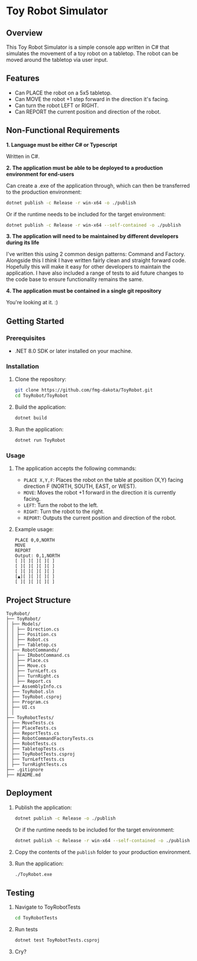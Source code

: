 # Toy Robot Simulator

## Overview

This Toy Robot Simulator is a simple console app written in C# that simulates the movement of a toy robot on a tabletop. The robot can be moved around the tabletop via user input.

## Features
- Can PLACE the robot on a 5x5 tabletop.
- Can MOVE the robot +1 step forward in the direction it's facing.
- Can turn the robot LEFT or RIGHT.
- Can REPORT the current position and direction of the robot.

## Non-Functional Requirements
**1. Language must be either C# or Typescript**

Written in C#.


**2. The application must be able to be deployed to a production environment for end-users**

Can create a .exe of the application through, which can then be transferred to the production environment:

```sh
dotnet publish -c Release -r win-x64 -o ./publish
```

Or if the runtime needs to be included for the target environment:

```sh
dotnet publish -c Release -r win-x64 --self-contained -o ./publish
```

**3. The application will need to be maintained by different developers during its life**

I've written this using 2 common design patterns: Command and Factory. Alongside this I *think* I have written fairly clean and straight forward code. Hopefully this will make it easy for other developers to maintain the application. I have also included a range of tests to aid future changes to the code base to ensure functionality remains the same.


**4. The application must be contained in a single git repository**

You're looking at it. :)


## Getting Started

### Prerequisites

- .NET 8.0 SDK or later installed on your machine.

### Installation

1. Clone the repository:
    ```sh
    git clone https://github.com/fmg-dakota/ToyRobot.git
    cd ToyRobot/ToyRobot
    ```

2. Build the application:
    ```sh
    dotnet build
    ```

3. Run the application:
    ```sh
    dotnet run ToyRobot
    ```

### Usage

1. The application accepts the following commands:
    - `PLACE X,Y,F`: Places the robot on the table at position (X,Y) facing direction F (NORTH, SOUTH, EAST, or WEST).
    - `MOVE`: Moves the robot +1 forward in the direction it is currently facing.
    - `LEFT`: Turn the robot to the left.
    - `RIGHT`: Turn the robot to the right.
    - `REPORT`: Outputs the current position and direction of the robot.

2. Example usage:
    ```
    PLACE 0,0,NORTH
    MOVE
    REPORT
    Output: 0,1,NORTH
    [ ][ ][ ][ ][ ]
    [ ][ ][ ][ ][ ]
    [ ][ ][ ][ ][ ]
    [▲][ ][ ][ ][ ]
    [ ][ ][ ][ ][ ]
    ```

## Project Structure
```
ToyRobot/
├── ToyRobot/
│ ├── Models/
│ │ ├── Direction.cs
│ │ ├── Position.cs
│ │ ├── Robot.cs
│ │ ├── Tabletop.cs
│ ├── RobotCommands/
│ │ ├── IRobotCommand.cs
│ │ ├── Place.cs
│ │ ├── Move.cs
│ │ ├── TurnLeft.cs
│ │ ├── TurnRight.cs
│ │ ├── Report.cs
│ ├── AssemblyInfo.cs
│ ├── ToyRobot.sln
│ ├── ToyRobot.csproj
│ ├── Program.cs
│ ├── UI.cs
│ │
├── ToyRobotTests/
│ ├── MoveTests.cs
│ ├── PlaceTests.cs
│ ├── ReportTests.cs
│ ├── RobotCommandFactoryTests.cs
│ ├── RobotTests.cs
│ ├── TabletopTests.cs
│ ├── ToyRobotTests.csproj
│ ├── TurnLeftTests.cs
│ ├── TurnRightTests.cs
├── .gitignore
├── README.md
```

## Deployment

1. Publish the application:
    ```sh
    dotnet publish -c Release -o ./publish
    ```
    Or if the runtime needs to be included for the target environment:

    ```sh
    dotnet publish -c Release -r win-x64 --self-contained -o ./publish
    ```

2. Copy the contents of the `publish` folder to your production environment.

3. Run the application:
    ```sh
    ./ToyRobot.exe
    ```
    
## Testing

1. Navigate to ToyRobotTests
   ```sh
   cd ToyRobotTests
   ```
   
2. Run tests
   ```sh
   dotnet test ToyRobotTests.csproj
   ```
   
3. Cry?
